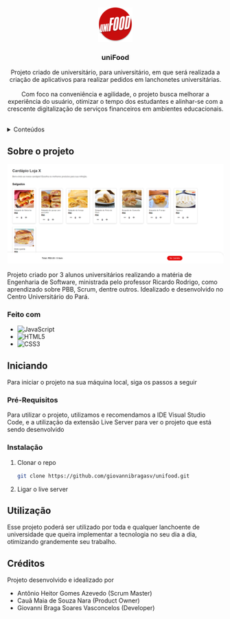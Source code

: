 <br />
<div align="center">
  <a href="https://github.com/giovannibragasv/Unifood">
    <img src="src/components/UniFoodLogo.png" alt="Logo" width="80" height="80">
  </a>

<h3 align="center">uniFood</h3>

  <p align="center">
    Projeto criado de universitário, para universitário, em que será realizada a criação de aplicativos para realizar pedidos em lanchonetes universitárias. 
    <br />
    <br />
    Com foco na conveniência e agilidade, o projeto busca melhorar a experiência do usuário, otimizar o tempo dos estudantes e alinhar-se com a crescente digitalização de serviços financeiros em ambientes educacionais. 
    <br />
    <br />
  </p>
</div>



<details>
  <summary>Conteúdos</summary>
  <ol>
    <li>
      <a href="#sobre-o-projeto">Sobre o Projeto</a>
      <ul  
        <li><a href="#feito-com">Feito Com</a></li>
      </ul>
    </li>
    <li>
      <a href="#iniciando">Iniciando</a>
      <ul>
        <li><a href="#pré-requisitos">Pré-Requisitos</a></li>
        <li><a href="#instalação">Instalação</a></li>
      </ul>
    </li>
    <li><a href="#utilização">Utilização</a></li>
    <li><a href="#créditos">Créditos</a></li>
  </ol>
</details>

<!-- ABOUT THE PROJECT -->
## Sobre o projeto

<img src="src/components/UniFoodScreen.png" alt="screenshot">

Projeto criado por 3 alunos universitários realizando a matéria de Engenharia de Software, ministrada pelo professor Ricardo Rodrigo, como aprendizado sobre PBB, Scrum, dentre outros. Idealizado e desenvolvido no Centro Universitário do Pará.


### Feito com

* ![JavaScript](https://img.shields.io/badge/javascript-%23323330.svg?style=for-the-badge&logo=javascript&logoColor=%23F7DF1E)
* ![HTML5](https://img.shields.io/badge/html5-%23E34F26.svg?style=for-the-badge&logo=html5&logoColor=white)
* ![CSS3](https://img.shields.io/badge/css3-%231572B6.svg?style=for-the-badge&logo=css3&logoColor=white)


## Iniciando

Para iniciar o projeto na sua máquina local, siga os passos a seguir

### Pré-Requisitos

Para utilizar o projeto, utilizamos e recomendamos a IDE Visual Studio Code, e a utilização da extensão Live Server para ver o projeto que está sendo desenvolvido

### Instalação

1. Clonar o repo
   ```sh
   git clone https://github.com/giovannibragasv/unifood.git
   ```
2. Ligar o live server

## Utilização

Esse projeto poderá ser utilizado por toda e qualquer lanchoente de universidade que queira implementar a tecnologia no seu dia a dia, otimizando grandemente seu trabalho.
<br />

## Créditos

Projeto desenvolvido e idealizado por
* Antônio Heitor Gomes Azevedo (Scrum Master)
* Cauã Maia de Souza Nara (Product Owner)
* Giovanni Braga Soares Vasconcelos (Developer)
